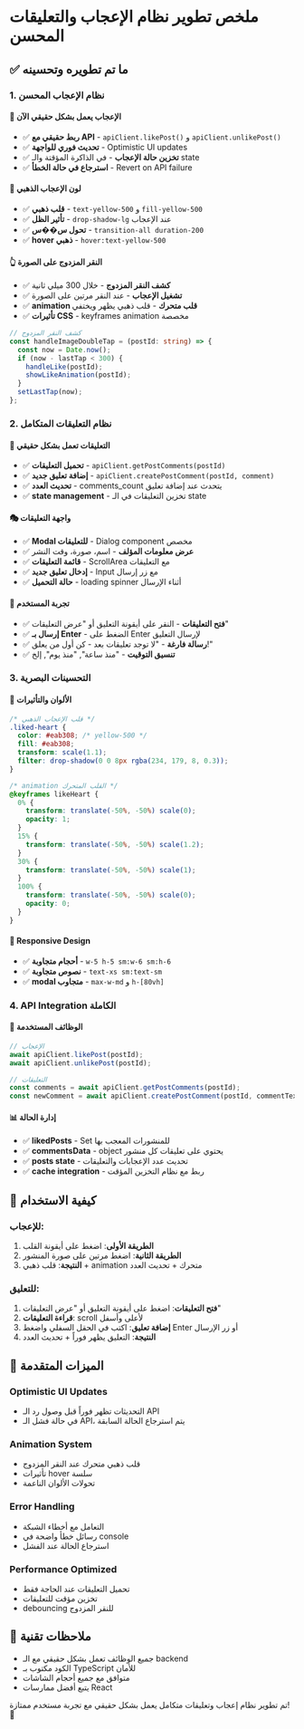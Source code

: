 # ملخص تطوير نظام الإعجاب والتعليقات المحسن

## ✅ ما تم تطويره وتحسينه

### 1. نظام الإعجاب المحسن

#### 🔄 الإعجاب يعمل بشكل حقيقي الآن

- ✅ **ربط حقيقي مع API** - `apiClient.likePost()` و `apiClient.unlikePost()`
- ✅ **تحديث فوري للواجهة** - Optimistic UI updates
- ✅ **تخزين حالة الإعجاب** - في الذاكرة المؤقتة والـ state
- ✅ **استرجاع في حالة الخطأ** - Revert on API failure

#### 💛 لون الإعجاب الذهبي

- ✅ **قلب ذهبي** - `text-yellow-500` و `fill-yellow-500`
- ✅ **تأثير الظل** - `drop-shadow-lg` عند الإعجاب
- ✅ **تحول س��س** - `transition-all duration-200`
- ✅ **hover ذهبي** - `hover:text-yellow-500`

#### 👆 النقر المزدوج على الصورة

- ✅ **كشف النقر المزدوج** - خلال 300 ميلي ثانية
- ✅ **تشغيل الإعجاب** - عند النقر مرتين على الصورة
- ✅ **animation قلب متحرك** - قلب ذهبي يظهر ويختفي
- ✅ **تأثيرات CSS** - keyframes animation مخصصة

```typescript
// كشف النقر المزدوج
const handleImageDoubleTap = (postId: string) => {
  const now = Date.now();
  if (now - lastTap < 300) {
    handleLike(postId);
    showLikeAnimation(postId);
  }
  setLastTap(now);
};
```

### 2. نظام التعليقات المتكامل

#### 💬 التعليقات تعمل بشكل حقيقي

- ✅ **تحميل التعليقات** - `apiClient.getPostComments(postId)`
- ✅ **إضافة تعليق جديد** - `apiClient.createPostComment(postId, comment)`
- ✅ **تحديث العدد** - comments_count يتحدث عند إضافة تعليق
- ✅ **state management** - تخزين التعليقات في الـ state

#### 🎭 واجهة التعليقات

- ✅ **Modal للتعليقات** - Dialog component مخصص
- ✅ **عرض معلومات المؤلف** - اسم، صورة، وقت النشر
- ✅ **قائمة التعليقات** - ScrollArea مع التعليقات
- ✅ **إدخال تعليق جديد** - Input مع زر إرسال
- ✅ **حالة التحميل** - loading spinner أثناء الإرسال

#### 🎨 تجربة المستخدم

- ✅ **فتح التعليقات** - النقر على أيقونة التعليق أو "عرض التعليقات"
- ✅ **إرسال بـ Enter** - الضغط على Enter لإرسال التعليق
- ✅ **رسالة فارغة** - "لا توجد تعليقات بعد - كن أول من يعلق!"
- ✅ **تنسيق التوقيت** - "منذ ساعة", "منذ يوم", إلخ

### 3. التحسينات البصرية

#### 🎨 الألوان والتأثيرات

```css
/* قلب الإعجاب الذهبي */
.liked-heart {
  color: #eab308; /* yellow-500 */
  fill: #eab308;
  transform: scale(1.1);
  filter: drop-shadow(0 0 8px rgba(234, 179, 8, 0.3));
}

/* animation القلب المتحرك */
@keyframes likeHeart {
  0% {
    transform: translate(-50%, -50%) scale(0);
    opacity: 1;
  }
  15% {
    transform: translate(-50%, -50%) scale(1.2);
  }
  30% {
    transform: translate(-50%, -50%) scale(1);
  }
  100% {
    transform: translate(-50%, -50%) scale(0);
    opacity: 0;
  }
}
```

#### 📱 Responsive Design

- ✅ **أحجام متجاوبة** - `w-5 h-5 sm:w-6 sm:h-6`
- ✅ **نصوص متجاوبة** - `text-xs sm:text-sm`
- ✅ **modal متجاوب** - `max-w-md` و `h-[80vh]`

### 4. API Integration الكاملة

#### 🔗 الوظائف المستخدمة

```typescript
// الإعجاب
await apiClient.likePost(postId);
await apiClient.unlikePost(postId);

// التعليقات
const comments = await apiClient.getPostComments(postId);
const newComment = await apiClient.createPostComment(postId, commentText);
```

#### 📊 إدارة الحالة

- ✅ **likedPosts** - Set<string> للمنشورات المعجب بها
- ✅ **commentsData** - object يحتوي على تعليقات كل منشور
- ✅ **posts state** - تحديث عدد الإعجابات والتعليقات
- ✅ **cache integration** - ربط مع نظام التخزين المؤقت

## 🎯 كيفية الاستخدام

### للإعجاب:

1. **الطريقة الأولى**: اضغط على أيقونة القلب
2. **الطريقة الثانية**: اضغط مرتين على صورة المنشور
3. **النتيجة**: قلب ذهبي + animation متحرك + تحديث العدد

### للتعليق:

1. **فتح التعليقات**: اضغط على أيقونة التعليق أو "عرض التعليقات"
2. **قراءة التعليقات**: scroll لأعلى وأسفل
3. **إضافة تعليق**: اكتب في الحقل السفلي واضغط Enter أو زر الإرسال
4. **النتيجة**: التعليق يظهر فوراً + تحديث العدد

## 🚀 الميزات المتقدمة

### Optimistic UI Updates

- التحديثات تظهر فوراً قبل وصول رد الـ API
- في حالة فشل الـ API، يتم استرجاع الحالة السابقة

### Animation System

- قلب ذهبي متحرك عند النقر المزدوج
- تأثيرات hover سلسة
- تحولات الألوان الناعمة

### Error Handling

- التعامل مع أخطاء الشبكة
- رسائل خطأ واضحة في console
- استرجاع الحالة عند الفشل

### Performance Optimized

- تحميل التعليقات عند الحاجة فقط
- تخزين مؤقت للتعليقات
- debouncing للنقر المزدوج

## 📝 ملاحظات تقنية

- جميع الوظائف تعمل بشكل حقيقي مع الـ backend
- الكود مكتوب بـ TypeScript للأمان
- متوافق مع جميع أحجام الشاشات
- يتبع أفضل ممارسات React

تم تطوير نظام إعجاب وتعليقات متكامل يعمل بشكل حقيقي مع تجربة مستخدم ممتازة! 🎉
